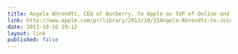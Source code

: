 ```yaml
---
title: Angela Ahrendts, CEO of Burberry, to Apple as SVP of Online and Retail Stores
link: http://www.apple.com/pr/library/2013/10/15Angela-Ahrendts-to-Join-Apple-as-Senior-Vice-President-of-Retail-and-Online-Stores.html
date: 2013-10-16 19:12
layout: link
published: false
---
```

